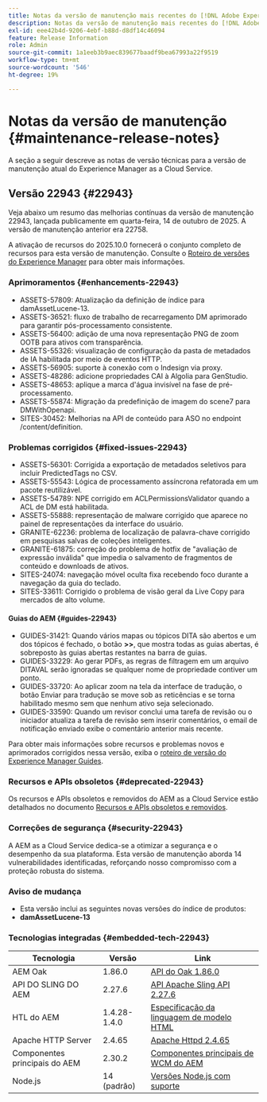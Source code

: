 ```yaml
---
title: Notas da versão de manutenção mais recentes do [!DNL Adobe Experience Manager] as a Cloud Service.
description: Notas da versão de manutenção mais recentes do [!DNL Adobe Experience Manager] as a Cloud Service.
exl-id: eee42b4d-9206-4ebf-b88d-d8df14c46094
feature: Release Information
role: Admin
source-git-commit: 1a1eeb3b9aec839677baadf9bea67993a22f9519
workflow-type: tm+mt
source-wordcount: '546'
ht-degree: 19%

---
```



# Notas da versão de manutenção {#maintenance-release-notes}

A seção a seguir descreve as notas de versão técnicas para a versão de manutenção atual do Experience Manager as a Cloud Service.

## Versão 22943 {#22943}

Veja abaixo um resumo das melhorias contínuas da versão de manutenção 22943, lançada publicamente em quarta-feira, 14 de outubro de 2025. A versão de manutenção anterior era 22758.

A ativação de recursos do 2025.10.0 fornecerá o conjunto completo de recursos para esta versão de manutenção. Consulte o [Roteiro de versões do Experience Manager](https://experienceleague.adobe.com/en/docs/experience-manager-release-information/aem-release-updates/update-releases-roadmap) para obter mais informações.

### Aprimoramentos {#enhancements-22943}

* ASSETS-57809: Atualização da definição de índice para damAssetLucene-13.
* ASSETS-36521: fluxo de trabalho de recarregamento DM aprimorado para garantir pós-processamento consistente.
* ASSETS-56400: adição de uma nova representação PNG de zoom OOTB para ativos com transparência.
* ASSETS-55326: visualização de configuração da pasta de metadados de IA habilitada por meio de eventos HTTP.
* ASSETS-56905: suporte à conexão com o Indesign via proxy.
* ASSETS-48286: adicione propriedades CAI à Algolia para GenStudio.
* ASSETS-48653: aplique a marca d&#39;água invisível na fase de pré-processamento.
* ASSETS-55874: Migração da predefinição de imagem do scene7 para DMWithOpenapi.
* SITES-30452: Melhorias na API de conteúdo para ASO no endpoint /content/definition.

### Problemas corrigidos {#fixed-issues-22943}

* ASSETS-56301: Corrigida a exportação de metadados seletivos para incluir PredictedTags no CSV.
* ASSETS-55543: Lógica de processamento assíncrona refatorada em um pacote reutilizável.
* ASSETS-54789: NPE corrigido em ACLPermissionsValidator quando a ACL de DM está habilitada.
* ASSETS-55888: representação de malware corrigido que aparece no painel de representações da interface do usuário.
* GRANITE-62236: problema de localização de palavra-chave corrigido em pesquisas salvas de coleções inteligentes.
* GRANITE-61875: correção do problema de hotfix de &quot;avaliação de expressão inválida&quot; que impedia o salvamento de fragmentos de conteúdo e downloads de ativos.
* SITES-24074: navegação móvel oculta fixa recebendo foco durante a navegação da guia do teclado.
* SITES-33611: Corrigido o problema de visão geral da Live Copy para mercados de alto volume.

#### Guias do AEM {#guides-22943}

* GUIDES-31421: Quando vários mapas ou tópicos DITA são abertos e um dos tópicos é fechado, o botão **>>**, que mostra todas as guias abertas, é sobreposto às guias abertas restantes na barra de guias.
* GUIDES-33229: Ao gerar PDFs, as regras de filtragem em um arquivo DITAVAL serão ignoradas se qualquer nome de propriedade contiver um ponto.
* GUIDES-33720: Ao aplicar zoom na tela da interface de tradução, o botão Enviar para tradução se move sob as reticências e se torna habilitado mesmo sem que nenhum ativo seja selecionado.
* GUIDES-33590: Quando um revisor conclui uma tarefa de revisão ou o iniciador atualiza a tarefa de revisão sem inserir comentários, o email de notificação enviado exibe o comentário anterior mais recente.

Para obter mais informações sobre recursos e problemas novos e aprimorados corrigidos nessa versão, exiba o [roteiro de versão do Experience Manager Guides](https://experienceleague.adobe.com/en/docs/experience-manager-guides/using/release-info/aem-guides-releases-roadmap).

### Recursos e APIs obsoletos {#deprecated-22943}

Os recursos e APIs obsoletos e removidos do AEM as a Cloud Service estão detalhados no documento [Recursos e APIs obsoletos e removidos](/help/release-notes/deprecated-removed-features.md).

### Correções de segurança {#security-22943}

A AEM as a Cloud Service dedica-se a otimizar a segurança e o desempenho da sua plataforma. Esta versão de manutenção aborda 14 vulnerabilidades identificadas, reforçando nosso compromisso com a proteção robusta do sistema.

### Aviso de mudança

* Esta versão inclui as seguintes novas versões do índice de produtos:
* **damAssetLucene-13**

### Tecnologias integradas {#embedded-tech-22943}

| Tecnologia | Versão | Link |
|---|---|---|
| AEM Oak | 1.86.0 | [API do Oak 1.86.0](https://www.javadoc.io/doc/org.apache.jackrabbit/oak-api/1.86/index.html) |
| API DO SLING DO AEM | 2.27.6 | [API Apache Sling API 2.27.6](https://www.javadoc.io/doc/org.apache.sling/org.apache.sling.api/latest/index.html) |
| HTL do AEM | 1.4.28-1.4.0 | [Especificação da linguagem de modelo HTML](https://github.com/adobe/htl-spec) |
| Apache HTTP Server | 2.4.65 | [Apache Httpd 2.4.65](https://apache.googlesource.com/httpd/+/refs/tags/2.4.65/CHANGES) |
| Componentes principais do AEM | 2.30.2 | [Componentes principais de WCM do AEM](https://github.com/adobe/aem-core-wcm-components) |
| Node.js | 14 (padrão) | [Versões Node.js com suporte](https://experienceleague.adobe.com/en/docs/experience-manager-cloud-service/content/implementing/developing/developing-with-front-end-pipelines#node-versions) |
